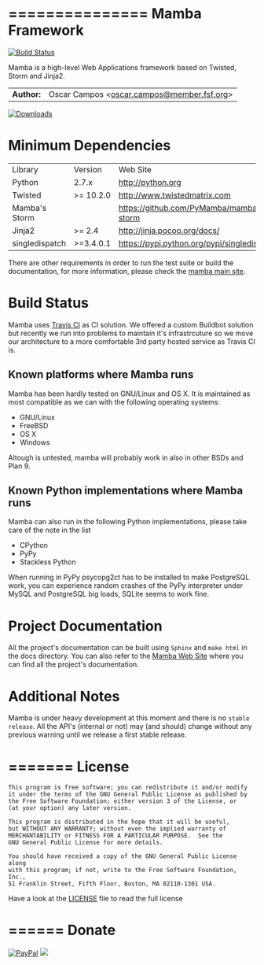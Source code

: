 ===============
Mamba Framework
===============
[![Build Status](https://travis-ci.org/PyMamba/mamba-framework.svg?branch=master)](https://travis-ci.org/PyMamba/mamba-framework)

Mamba is a high-level Web Applications framework based on Twisted, Storm and Jinja2.

<table>
  <tr>
    <td align="center"><strong>Author:</strong></td><td>Oscar Campos &lt;<a href="mailto:oscar.campos@member.fsf.org">oscar.campos@member.fsf.org</a>&gt;</td>
  </tr>
</table>

[![Downloads](https://pypip.in/d/mamba-framework/badge.png)](https://crate.io/packages/mamba-framework/)

Minimum Dependencies
====================
<table>
  <tr>
    <td>Library</td><td>Version</td><td>Web Site</td>
  </tr>
  <tr>
    <td>Python</td><td>2.7.x</td><td><a href="http://python.org" targte="_blank">http://python.org</a></td>
  </tr>
  <tr>
    <td>Twisted</td><td>>= 10.2.0</td><td><a href="http://www.twistedmatrix.com" target="_blank">http://www.twistedmatrix.com</a></td>
  </tr>
  <tr>
    <td>Mamba's Storm</td><td></td><td><a href="https://github.com/PyMamba/mamba-storm" target="_blank">https://github.com/PyMamba/mamba-storm</a></td>
  </tr>
  <tr>
    <td>Jinja2</td><td>>= 2.4</td><td><a href="http://jinja.pocoo.org/docs/#" target="_blank">http://jinja.pocoo.org/docs/</a></td>
  </tr>
  <tr>
    <td>singledispatch</td><td>>=3.4.0.1</td><td><a href="https://pypi.python.org/pypi/singledispatch" target="_blank">https://pypi.python.org/pypi/singledispatch</a></td>
  </tr>
</table>

There are other requirements in order to run the test suite or build the documentation, for more information, please check the [mamba main site](http://www.pymamba.com).


Build Status
============

Mamba uses [Travis CI](https://travis-ci.org) as CI solution. We offered a custom Buildbot solution but recently we run into problems to maintain it's infrastrcuture so we move our architecture to a more comfortable 3rd party hosted service as Travis CI is.

Known platforms where Mamba runs
--------------------------------
Mamba has been hardly tested on GNU/Linux and OS X. It is maintained as most compatible as we can with the following operating systems:

  * GNU/Linux
  * FreeBSD
  * OS X
  * Windows

Altough is untested, mamba will probably work in also in other BSDs and Plan 9.

Known Python implementations where Mamba runs
---------------------------------------------

Mamba can also run in the following Python implementations, please take care of the note in the list

  * CPython
  * PyPy
  * Stackless Python

When running in PyPy psycopg2ct has to be installed to make PostgreSQL work, you can experience random crashes of the PyPy interpreter under MySQL and PostgreSQL big loads, SQLite seems to work fine.

Project Documentation
=====================
All the project's documentation can be built using `Sphinx` and `make html` in the docs directory.
You can also refer to the [Mamba Web Site](http://www.pymamba.com) where you can find all the project's documentation.

Additional Notes
================
Mamba is under heavy development at this moment and there is no `stable release`. All the API's (internal or not) may (and should)
change without any previous warning until we release a first stable release.

=======
License
=======
    This program is free software; you can redistribute it and/or modify
    it under the terms of the GNU General Public License as published by
    the Free Software Foundation; either version 3 of the License, or
    (at your option) any later version.

    This program is distributed in the hope that it will be useful,
    but WITHOUT ANY WARRANTY; without even the implied warranty of
    MERCHANTABILITY or FITNESS FOR A PARTICULAR PURPOSE.  See the
    GNU General Public License for more details.

    You should have received a copy of the GNU General Public License along
    with this program; if not, write to the Free Software Foundation, Inc.,
    51 Franklin Street, Fifth Floor, Boston, MA 02110-1301 USA.

Have a look at the [LICENSE](https://raw.github.com/DamnWidget/mamba/master/LICENSE) file to read the full license

======
Donate
======

[![PayPal](https://www.paypalobjects.com/en_US/i/btn/btn_donate_SM.gif)](https://www.paypal.com/cgi-bin/webscr?cmd=_donations&business=KP7PAHR962UGG&lc=US&currency_code=EUR&bn=PP%2dDonationsBF%3abtn_donate_SM%2egif%3aNonHosted)
[<img src="https://api.flattr.com/button/flattr-badge-large.png" />][0]

[0]: http://flattr.com/thing/1765363/
